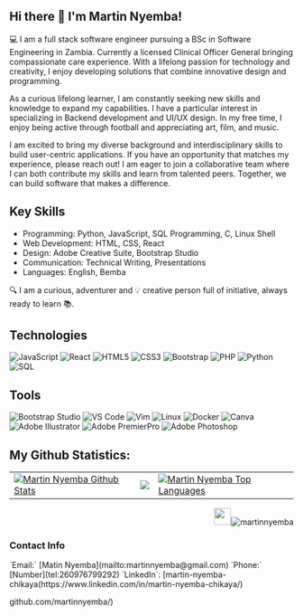 ## Hi there 👋 I'm Martin Nyemba!

<!--
**martinnyemba/martinnyemba** is a ✨ _special_ ✨ repository because its `README.md` (this file) appears on your GitHub profile.

Here are some ideas to get you started:

- 🔭 I’m currently working on ...
- 🌱 I’m currently learning ...
- 👯 I’m looking to collaborate on ...
- 🤔 I’m looking for help with ...
- 💬 Ask me about ...
- 📫 How to reach me: ...
- 😄 Pronouns: ...
- ⚡ Fun fact: ...
-->

💻 I am a full stack software engineer pursuing a BSc in Software Engineering in Zambia. Currently a licensed Clinical Officer General bringing compassionate care experience. With a lifelong passion for technology and creativity, I enjoy developing solutions that combine innovative design and programming.

As a curious lifelong learner, I am constantly seeking new skills and knowledge to expand my capabilities. I have a particular interest in specializing in Backend development and UI/UX design. In my free time, I enjoy being active through football and appreciating art, film, and music.

I am excited to bring my diverse background and interdisciplinary skills to build user-centric applications. If you have an opportunity that matches my experience, please reach out! I am eager to join a collaborative team where I can both contribute my skills and learn from talented peers. Together, we can build software that makes a difference. 

## Key Skills

- Programming: Python, JavaScript, SQL Programming, C, Linux Shell
- Web Development: HTML, CSS, React  
- Design: Adobe Creative Suite, Bootstrap Studio
- Communication: Technical Writing, Presentations
- Languages: English, Bemba

:mag: I am a curious, adventurer and :bulb: creative person full of initiative, always ready to learn :books:.

## Technologies
![JavaScript](https://img.shields.io/badge/javascript-%23323330.svg?style=for-the-badge&logo=javascript&logoColor=%23F7DF1E)
![React](https://img.shields.io/badge/react-%2320232a.svg?style=for-the-badge&logo=react&logoColor=%2361DAFB)
![HTML5](https://img.shields.io/badge/html5-%23E34F26.svg?style=for-the-badge&logo=html5&logoColor=white)
![CSS3](https://img.shields.io/badge/css3-%231572B6.svg?style=for-the-badge&logo=css3&logoColor=white)
![Bootstrap](https://img.shields.io/badge/bootstrap-%23563D7C.svg?style=for-the-badge&logo=bootstrap&logoColor=white)
![PHP](https://img.shields.io/badge/php-%23563D7C.svg?style=for-the-badge&logo=php&logoColor=white)
![Python](https://img.shields.io/badge/Python-3776AB?style=for-the-badge&logo=python&logoColor=white)
![SQL](https://img.shields.io/badge/SQL-000000?style=for-the-badge&logo=mysql&logoColor=white)

## Tools
![Bootstrap Studio](https://img.shields.io/badge/Bootstrap_Studio-%23563D7C.svg?style=for-the-badge&logo=bootstrap-studio&logoColor=white)
![VS Code](https://img.shields.io/badge/VS_Code-%23007ACC.svg?style=for-the-badge&logo=visual-studio-code&logoColor=white)
![Vim](https://img.shields.io/badge/Vim-%2311AB00.svg?style=for-the-badge&logo=vim&logoColor=white)
![Linux](https://img.shields.io/badge/Linux-%23FCC624.svg?style=for-the-badge&logo=linux&logoColor=black)
![Docker](https://img.shields.io/badge/Docker-%232496ED.svg?style=for-the-badge&logo=docker&logoColor=white)
![Canva](https://img.shields.io/badge/Canva-%2300C4CC.svg?style=for-the-badge&logo=Canva&logoColor=white)
![Adobe Illustrator](https://img.shields.io/badge/adobeillustrator-%23FF9A00.svg?style=for-the-badge&logo=adobeillustrator&logoColor=white) 
![Adobe PremierPro](https://img.shields.io/badge/Adobe%20PremierPro-49021F?style=for-the-badge&logo=adobepremierpro&logoColor=white)
![Adobe Photoshop](https://img.shields.io/badge/adobephotoshop-%2331A8FF.svg?style=for-the-badge&logo=adobephotoshop&logoColor=white)

## My Github Statistics:

<table>
  <tr>
    <td>
       <a href="https://github.com/martinnyemba"><img alt="Martin Nyemba Github Stats" src="https://github-readme-stats.vercel.app/api?username=martinnyemba&show_icons=true&count_private=true&theme=react&hide_border=true&bg_color=1d2a3a" /></a>
    </td>
    <td>
       <a href="http://www.github.com/martinnyemba"><img src="https://github-readme-streak-stats.herokuapp.com/?user=martinnyemba&stroke=ffffff&background=1d2a3a&ring=5BCDEC&fire=5BCDEC&currStreakNum=ffffff&currStreakLabel=5BCDEC&sideNums=ffffff&sideLabels=ffffff&dates=ffffff&hide_border=true" /></a>
    </td>
    <td>
      <a href="https://github.com/martinnyemba"><img alt="Martin Nyemba Top Languages" src="https://github-readme-stats.vercel.app/api/top-langs/?username=martinnyemba&langs_count=6&count_private=true&layout=compact&theme=react&hide_border=true&bg_color=1d2a3a"/></a>
    </td>
  </tr>
</table>

<!-- -->

<p align="right"> <img src="https://media.giphy.com/media/WUlplcMpOCEmTGBtBW/giphy.gif" width="30"><img src="https://komarev.com/ghpvc/?username=martinnyemba&label=Profile%20views&color=0e75b6&style=flat" alt="martinnyemba" /> </p>


### Contact Info 
<p>
  `Email:` [Matin Nyemba](mailto:martinnyemba@gmail.com)
  `Phone:` [Number](tel:260976799292)
  `LinkedIn`: [martin-nyemba-chikaya(https://www.linkedin.com/in/martin-nyemba-chikaya/)
 </p>
github.com/martinnyemba/)
